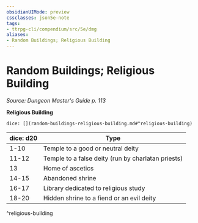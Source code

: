 ```yaml
---
obsidianUIMode: preview
cssclasses: json5e-note
tags:
- ttrpg-cli/compendium/src/5e/dmg
aliases:
- Random Buildings; Religious Building
---
```

# Random Buildings; Religious Building
*Source: Dungeon Master's Guide p. 113* 

**Religious Building**

`dice: [](random-buildings-religious-building.md#^religious-building)`

| dice: d20 | Type |
|-----------|------|
| 1-10 | Temple to a good or neutral deity |
| 11-12 | Temple to a false deity (run by charlatan priests) |
| 13 | Home of ascetics |
| 14-15 | Abandoned shrine |
| 16-17 | Library dedicated to religious study |
| 18-20 | Hidden shrine to a fiend or an evil deity |
^religious-building